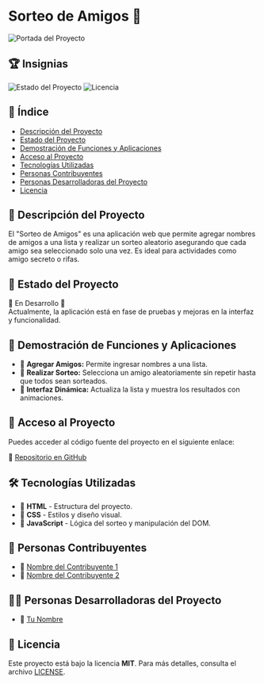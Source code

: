<!DOCTYPE html>
<html lang="es">
<head>
    <meta charset="UTF-8">
    <meta name="viewport" content="width=device-width, initial-scale=1.0">
    <title>Sorteo de Amigos</title>
</head>
<body>
    <h1>Sorteo de Amigos 🎉</h1>
    <img src="https://via.placeholder.com/800x400.png?text=Sorteo+de+Amigos" alt="Portada del Proyecto">
    <h2>🏆 Insignias</h2>
    <img src="https://img.shields.io/badge/Estado-En%20Desarrollo-yellow" alt="Estado del Proyecto">
    <img src="https://img.shields.io/badge/Licencia-MIT-blue" alt="Licencia">
    <h2>📌 Índice</h2>
    <ul>
        <li><a href="#descripcion-del-proyecto">Descripción del Proyecto</a></li>
        <li><a href="#estado-del-proyecto">Estado del Proyecto</a></li>
        <li><a href="#demostracion-de-funciones">Demostración de Funciones y Aplicaciones</a></li>
        <li><a href="#acceso-al-proyecto">Acceso al Proyecto</a></li>
        <li><a href="#tecnologias-utilizadas">Tecnologías Utilizadas</a></li>
        <li><a href="#personas-contribuyentes">Personas Contribuyentes</a></li>
        <li><a href="#personas-desarrolladoras">Personas Desarrolladoras del Proyecto</a></li>
        <li><a href="#licencia">Licencia</a></li>
    </ul>
    <h2 id="descripcion-del-proyecto">📖 Descripción del Proyecto</h2>
    <p>El "Sorteo de Amigos" es una aplicación web que permite agregar nombres de amigos a una lista y realizar un sorteo aleatorio asegurando que cada amigo sea seleccionado solo una vez. Es ideal para actividades como amigo secreto o rifas.</p>
    <h2 id="estado-del-proyecto">🚀 Estado del Proyecto</h2>
    <p>🔹 En Desarrollo 🚧<br>Actualmente, la aplicación está en fase de pruebas y mejoras en la interfaz y funcionalidad.</p>
    <h2 id="demostracion-de-funciones">🎥 Demostración de Funciones y Aplicaciones</h2>
    <ul>
        <li>🔹 <b>Agregar Amigos:</b> Permite ingresar nombres a una lista.</li>
        <li>🔹 <b>Realizar Sorteo:</b> Selecciona un amigo aleatoriamente sin repetir hasta que todos sean sorteados.</li>
        <li>🔹 <b>Interfaz Dinámica:</b> Actualiza la lista y muestra los resultados con animaciones.</li>
    </ul>
    <h2 id="acceso-al-proyecto">🔗 Acceso al Proyecto</h2>
    <p>Puedes acceder al código fuente del proyecto en el siguiente enlace:</p>
    <p>🔗 <a href="https://github.com/usuario/repo-sorteo" target="_blank">Repositorio en GitHub</a></p>
    <h2 id="tecnologias-utilizadas">🛠️ Tecnologías Utilizadas</h2>
    <ul>
        <li>🔹 <b>HTML</b> - Estructura del proyecto.</li>
        <li>🔹 <b>CSS</b> - Estilos y diseño visual.</li>
        <li>🔹 <b>JavaScript</b> - Lógica del sorteo y manipulación del DOM.</li>
    </ul>
    <h2 id="personas-contribuyentes">👥 Personas Contribuyentes</h2>
    <ul>
        <li>🔹 <a href="https://github.com/usuario1" target="_blank">Nombre del Contribuyente 1</a></li>
        <li>🔹 <a href="https://github.com/usuario2" target="_blank">Nombre del Contribuyente 2</a></li>
    </ul>
    <h2 id="personas-desarrolladoras">👩‍💻 Personas Desarrolladoras del Proyecto</h2>
    <ul>
        <li>🔹 <a href="https://github.com/tuusuario" target="_blank">Tu Nombre</a></li>
    </ul>
    <h2 id="licencia">📜 Licencia</h2>
    <p>Este proyecto está bajo la licencia <b>MIT</b>. Para más detalles, consulta el archivo <a href="LICENSE">LICENSE</a>.</p>
</body>
</html>


